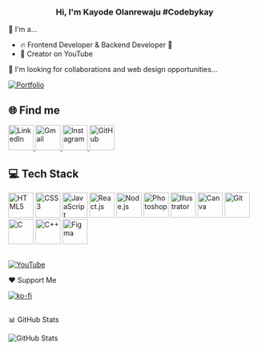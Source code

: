 <h3 align="center">Hi, I'm Kayode Olanrewaju #Codebykay</h3>

👋 I'm a...
- 🔥 Frontend Developer & Backend Developer 🚀
- 🎨 Creator on YouTube

💖 I'm looking for collaborations and web design opportunities...

[![Portfolio](https://img.shields.io/badge/Portfolio-Visit-blue)](https://codebykay.com)

## 🌐 Find me

<div align="left">
  <a href="https://www.linkedin.com/in/codebykay" target="_blank">
    <img src="https://img.icons8.com/fluent/48/000000/linkedin.png" alt="LinkedIn" width="50" height="50"/>
  </a>
  <a href="mailto:codebykay101@gmail.com" target="_blank">
    <img src="https://img.icons8.com/fluent/48/000000/gmail-new.png" alt="Gmail" width="50" height="50"/>
  </a>
  <a href="https://www.instagram.com/codebykay101" target="_blank">
    <img src="https://img.icons8.com/fluent/48/000000/instagram-new.png" alt="Instagram" width="50" height="50"/>
  </a>
  <a href="https://github.com/codebykay101" target="_blank">
    <img src="https://img.icons8.com/fluent/48/000000/github.png" alt="GitHub" width="50" height="50"/>
  </a>
</div>

## 💻 Tech Stack

<div align="left">
  <img src="https://img.icons8.com/color/48/000000/html-5.png" alt="HTML5" width="50" height="50"/>
  <img src="https://img.icons8.com/color/48/000000/css3.png" alt="CSS3" width="50" height="50"/>
  <img src="https://img.icons8.com/color/48/000000/javascript.png" alt="JavaScript" width="50" height="50"/>
  <img src="https://img.icons8.com/color/48/000000/react-native.png" alt="React.js" width="50" height="50"/>
  <img src="https://img.icons8.com/color/48/000000/nodejs.png" alt="Node.js" width="50" height="50"/>
  <img src="https://img.icons8.com/color/48/000000/adobe-photoshop.png" alt="Photoshop" width="50" height="50"/>
  <img src="https://img.icons8.com/color/48/000000/adobe-illustrator.png" alt="Illustrator" width="50" height="50"/>
  <img src="https://img.icons8.com/fluent/48/000000/canva.png" alt="Canva" width="50" height="50"/>
  <img src="https://img.icons8.com/color/48/000000/git.png" alt="Git" width="50" height="50"/>
  <img src="https://img.icons8.com/color/48/000000/c-programming.png" alt="C" width="50" height="50"/>
  <img src="https://img.icons8.com/color/48/000000/c-plus-plus-logo.png" alt="C++" width="50" height="50"/>
  <img src="https://img.icons8.com/color/48/000000/figma.png" alt="Figma" width="50" height="50"/>
</div>

##

[![YouTube](https://img.shields.io/badge/YouTube-FF0000?logo=youtube&logoColor=white&style=for-the-badge)](http://youtube.com/@codebykay)

❤️ Support Me

<a href="https://ko-fi.com/codebykay" rel="nofollow">
  <img src="https://camo.githubusercontent.com/70e2ef5e0263b261f9a2a314bb1d6919d1d43292eed117fe8fc766a68c7d96ea/68747470733a2f2f6b6f2d66692e636f6d2f696d672f676974687562627574746f6e5f736d2e737667" alt="ko-fi" style="max-width: 100%;">
</a>

##

📊 GitHub Stats

![GitHub Stats](https://github-readme-stats.vercel.app/api?username=codebykay101&show_icons=true&theme=radical)
